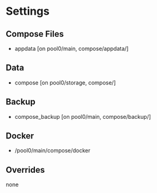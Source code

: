 # Settings

## Compose Files

- appdata [on pool0/main, compose/appdata/]

## Data

- compose [on pool0/storage, compose/]

## Backup

- compose_backup [on pool0/main, compose/backup/]

## Docker

- /pool0/main/compose/docker

## Overrides

none